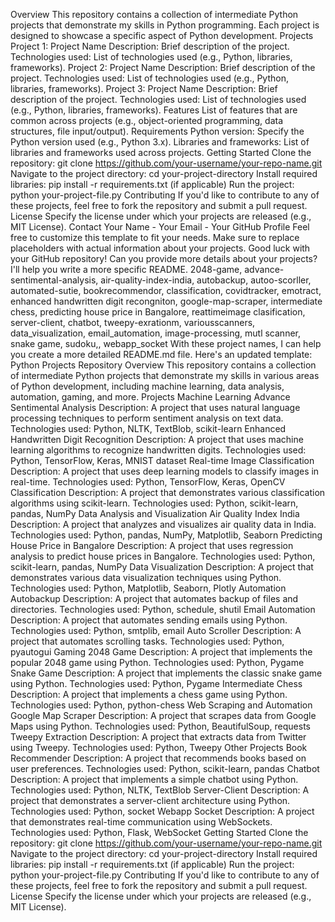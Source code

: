 Overview
This repository contains a collection of intermediate Python projects that demonstrate my skills in Python programming. Each project is designed to showcase a specific aspect of Python development.
Projects
Project 1: Project Name
Description: Brief description of the project.
Technologies used: List of technologies used (e.g., Python, libraries, frameworks).
Project 2: Project Name
Description: Brief description of the project.
Technologies used: List of technologies used (e.g., Python, libraries, frameworks).
Project 3: Project Name
Description: Brief description of the project.
Technologies used: List of technologies used (e.g., Python, libraries, frameworks).
Features
List of features that are common across projects (e.g., object-oriented programming, data structures, file input/output).
Requirements
Python version: Specify the Python version used (e.g., Python 3.x).
Libraries and frameworks: List of libraries and frameworks used across projects.
Getting Started
Clone the repository: git clone https://github.com/your-username/your-repo-name.git
Navigate to the project directory: cd your-project-directory
Install required libraries: pip install -r requirements.txt (if applicable)
Run the project: python your-project-file.py
Contributing
If you'd like to contribute to any of these projects, feel free to fork the repository and submit a pull request.
License
Specify the license under which your projects are released (e.g., MIT License).
Contact
Your Name - Your Email - Your GitHub Profile
Feel free to customize this template to fit your needs. Make sure to replace placeholders with actual information about your projects. Good luck with your GitHub repository!
Can you provide more details about your projects? I'll help you write a more specific README.
2048-game, advance-sentimental-analysis, air-quality-index-india, autobackup, autoo-scorller, automated-sutie, bookrecommendor, classification, covidtracker, emotract, enhanced handwritten digit recongniton, google-map-scraper, intermediate chess, predicting house price in Bangalore, reattimeimage clasification, server-client, chatbot, tweepy-exrationm, variousscanners, data_visualization, email_automation, image-processing, mutl scanner, snake game, sudoku,, webapp_socket
With these project names, I can help you create a more detailed README.md file. Here's an updated template:
Python Projects Repository
Overview
This repository contains a collection of intermediate Python projects that demonstrate my skills in various areas of Python development, including machine learning, data analysis, automation, gaming, and more.
Projects
Machine Learning
Advance Sentimental Analysis
Description: A project that uses natural language processing techniques to perform sentiment analysis on text data.
Technologies used: Python, NLTK, TextBlob, scikit-learn
Enhanced Handwritten Digit Recognition
Description: A project that uses machine learning algorithms to recognize handwritten digits.
Technologies used: Python, TensorFlow, Keras, MNIST dataset
Real-time Image Classification
Description: A project that uses deep learning models to classify images in real-time.
Technologies used: Python, TensorFlow, Keras, OpenCV
Classification
Description: A project that demonstrates various classification algorithms using scikit-learn.
Technologies used: Python, scikit-learn, pandas, NumPy
Data Analysis and Visualization
Air Quality Index India
Description: A project that analyzes and visualizes air quality data in India.
Technologies used: Python, pandas, NumPy, Matplotlib, Seaborn
Predicting House Price in Bangalore
Description: A project that uses regression analysis to predict house prices in Bangalore.
Technologies used: Python, scikit-learn, pandas, NumPy
Data Visualization
Description: A project that demonstrates various data visualization techniques using Python.
Technologies used: Python, Matplotlib, Seaborn, Plotly
Automation
Autobackup
Description: A project that automates backup of files and directories.
Technologies used: Python, schedule, shutil
Email Automation
Description: A project that automates sending emails using Python.
Technologies used: Python, smtplib, email
Auto Scroller
Description: A project that automates scrolling tasks.
Technologies used: Python, pyautogui
Gaming
2048 Game
Description: A project that implements the popular 2048 game using Python.
Technologies used: Python, Pygame
Snake Game
Description: A project that implements the classic snake game using Python.
Technologies used: Python, Pygame
Intermediate Chess
Description: A project that implements a chess game using Python.
Technologies used: Python, python-chess
Web Scraping and Automation
Google Map Scraper
Description: A project that scrapes data from Google Maps using Python.
Technologies used: Python, BeautifulSoup, requests
Tweepy Extraction
Description: A project that extracts data from Twitter using Tweepy.
Technologies used: Python, Tweepy
Other Projects
Book Recommender
Description: A project that recommends books based on user preferences.
Technologies used: Python, scikit-learn, pandas
Chatbot
Description: A project that implements a simple chatbot using Python.
Technologies used: Python, NLTK, TextBlob
Server-Client
Description: A project that demonstrates a server-client architecture using Python.
Technologies used: Python, socket
Webapp Socket
Description: A project that demonstrates real-time communication using WebSockets.
Technologies used: Python, Flask, WebSocket
Getting Started
Clone the repository: git clone https://github.com/your-username/your-repo-name.git
Navigate to the project directory: cd your-project-directory
Install required libraries: pip install -r requirements.txt (if applicable)
Run the project: python your-project-file.py
Contributing
If you'd like to contribute to any of these projects, feel free to fork the repository and submit a pull request.
License
Specify the license under which your projects are released (e.g., MIT License).
